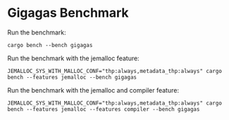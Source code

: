 # Gigagas Benchmark

Run the benchmark:

```shell
cargo bench --bench gigagas
```

Run the benchmark with the jemalloc feature:

```shell
JEMALLOC_SYS_WITH_MALLOC_CONF="thp:always,metadata_thp:always" cargo bench --features jemalloc --bench gigagas
```

Run the benchmark with the jemalloc and compiler feature:

```shell
JEMALLOC_SYS_WITH_MALLOC_CONF="thp:always,metadata_thp:always" cargo bench --features jemalloc --features compiler --bench gigagas 
```
